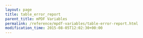 ```yaml
---
layout: page
title: table_error_report
parent_title: mPDF Variables
permalink: /reference/mpdf-variables/table-error-report.html
modification_time: 2015-08-05T12:02:30+00:00
---
```


